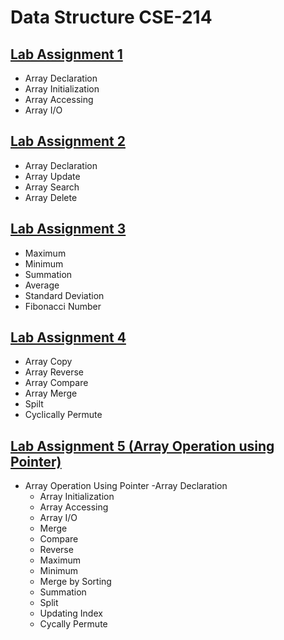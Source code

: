 # Data Structure CSE-214
## [Lab Assignment 1](lab1)
* Array Declaration
* Array Initialization
* Array Accessing
* Array I/O
## [Lab Assignment 2](lab2)
* Array Declaration
* Array Update
* Array Search
* Array Delete
## [Lab Assignment 3](lab3)
* Maximum
* Minimum
* Summation
* Average
* Standard Deviation
* Fibonacci Number
## [Lab Assignment 4](lab4)
* Array Copy
* Array Reverse
* Array Compare
* Array Merge
* Spilt
* Cyclically Permute
## [Lab Assignment 5 (Array Operation using Pointer)](lab5)
* Array Operation Using Pointer
  -Array Declaration
  - Array Initialization 
  - Array Accessing 
  - Array I/O 
  - Merge
  - Compare
  - Reverse
  - Maximum
  - Minimum
  - Merge by Sorting
  - Summation
  - Split
  - Updating Index
  - Cycally Permute
